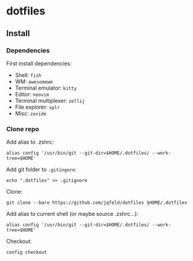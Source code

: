 # dotfiles

## Install
### Dependencies
First install dependencies:

- Shell: `fish`
- WM: `awesomewm`
- Terminal emulator: `kitty`
- Editor: `neovim`
- Terminal multiplexer: `zellij`
- File explorer: `xplr`
- Misc: `zoxide`

### Clone repo
Add alias to .zshrc:
```fish
alias config '/usr/bin/git --git-dir=$HOME/.dotfiles/ --work-tree=$HOME'
```
Add git folder to `.gitingore`:
```fish
echo ".dotfiles" >> .gitignore
```
Clone:
```fish
git clone --bare https://github.com/jqfeld/dotfiles $HOME/.dotfiles
```
Add alias to current shell (or maybe source .zshrc...):
```fish
alias config '/usr/bin/git --git-dir=$HOME/.dotfiles/ --work-tree=$HOME'
```
Checkout:
```fish
config checkout
```
